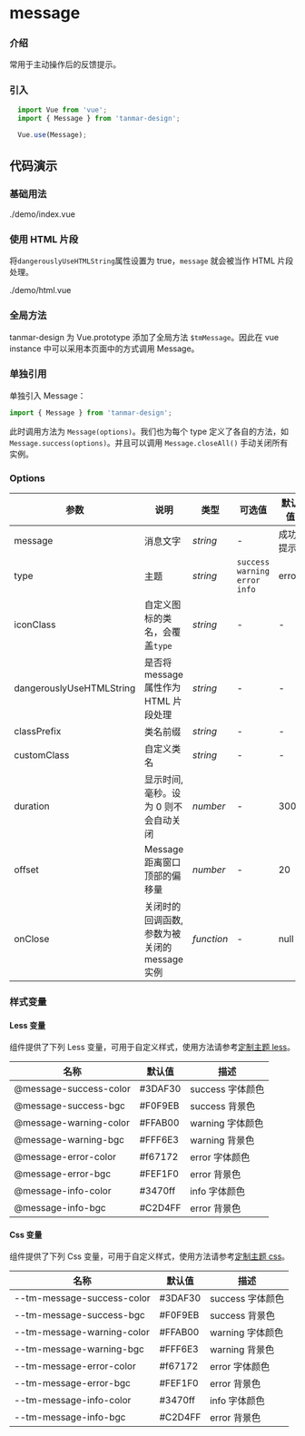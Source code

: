 # message

### 介绍

常用于主动操作后的反馈提示。

### 引入

```js
  import Vue from 'vue';
  import { Message } from 'tanmar-design';
  
  Vue.use(Message);
```

## 代码演示

### 基础用法

<demo-code>./demo/index.vue</demo-code>

### 使用 HTML 片段

将`dangerouslyUseHTMLString`属性设置为 true，`message` 就会被当作 HTML 片段处理。

<demo-code>./demo/html.vue</demo-code>

### 全局方法

tanmar-design 为 Vue.prototype 添加了全局方法 `$tmMessage`。因此在 vue instance 中可以采用本页面中的方式调用 Message。

### 单独引用

单独引入 Message：

```js
import { Message } from 'tanmar-design';
```

此时调用方法为 `Message(options)`。我们也为每个 type 定义了各自的方法，如 `Message.success(options)`。并且可以调用 `Message.closeAll()` 手动关闭所有实例。

### Options

参数 | 说明 | 类型 | 可选值 | 默认值 
-- | -- | -- | -- | --
message | 消息文字 | _string_ | - | 成功提示
type | 主题 | _string_ | `success` `warning` `error` `info` | error
iconClass | 自定义图标的类名，会覆盖`type` | _string_ | - | -
dangerouslyUseHTMLString | 是否将 message 属性作为 HTML 片段处理 | _string_ | - | -
classPrefix | 类名前缀 | _string_ | - | -
customClass | 自定义类名 | _string_ | - | -
duration | 显示时间, 毫秒。设为 0 则不会自动关闭 | _number_ | - | 3000
offset | Message 距离窗口顶部的偏移量 | _number_ | - | 20
onClose | 关闭时的回调函数, 参数为被关闭的 message 实例 | _function_ | - | null

### 样式变量

#### Less 变量

组件提供了下列 Less 变量，可用于自定义样式，使用方法请参考[定制主题 less](#/theme)。

名称 | 默认值 | 描述
-- | -- | --
@message-success-color | #3DAF30 | success 字体颜色
@message-success-bgc | #F0F9EB | success 背景色
@message-warning-color | #FFAB00 | warning 字体颜色
@message-warning-bgc | #FFF6E3 | warning 背景色
@message-error-color | #f67172 | error 字体颜色
@message-error-bgc | #FEF1F0 | error 背景色
@message-info-color | #3470ff | info 字体颜色
@message-info-bgc | #C2D4FF | error 背景色

#### Css 变量

组件提供了下列 Css 变量，可用于自定义样式，使用方法请参考[定制主题 css](#/theme2)。

名称 | 默认值 | 描述
-- | -- | --
--tm-message-success-color | #3DAF30 | success 字体颜色
--tm-message-success-bgc | #F0F9EB | success 背景色
--tm-message-warning-color | #FFAB00 | warning 字体颜色
--tm-message-warning-bgc | #FFF6E3 | warning 背景色
--tm-message-error-color | #f67172 | error 字体颜色
--tm-message-error-bgc | #FEF1F0 | error 背景色
--tm-message-info-color | #3470ff | info 字体颜色
--tm-message-info-bgc | #C2D4FF | error 背景色